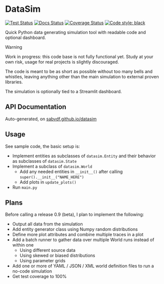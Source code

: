 # DataSim

[![Test Status](https://github.com/sabvdf/datasim/actions/workflows/code-tests.yml/badge.svg)](https://github.com/sabvdf/datasim/actions/workflows/code-tests.yml)
[![Docs Status](https://github.com/sabvdf/datasim/actions/workflows/docs-pages.yml/badge.svg)](https://github.com/sabvdf/datasim/actions/workflows/docs-pages.yml)
[![Coverage Status](https://coveralls.io/repos/github/sabvdf/datasim/badge.svg?branch=main)](https://coveralls.io/github/sabvdf/datasim?branch=main)
[![Code style: black](https://img.shields.io/badge/code%20style-black-000000.svg)](https://github.com/psf/black)

Quick Python data generating simulation tool with readable code and optional dashboard.

> [!WARNING]
> Work in progress: this code base is not fully functional yet. Study at your own risk, usage for real projects is slightly discouraged.

The code is meant to be as short as possible without too many bells and whistles, leaving anything other than the main simulation to external proven libraries.

The simulation is optionally tied to a Streamlit dashboard.

## API Documentation
Auto-generated, on [sabvdf.github.io/datasim](https://sabvdf.github.io/datasim/)

## Usage
See sample code, the basic setup is:

- Implement entities as subclasses of `datasim.Entity` and their behavior as subclasses of `datasim.State`
- Implement a subclass of `datasim.World`
  - Add any needed entities in `__init__()` after calling `super().__init__("NAME_HERE")`
  - Add plots in `update_plots()`
- Run `main.py`

## Plans
Before calling a release 0.9 (beta), I plan to implement the following:

- Output all data from the simulation
- Add entity generator class using Numpy random distributions
- Define more plot attributes and combine multiple traces in a plot
- Add a batch runner to gather data over multiple World runs instead of within one
  - Using different source data
  - Using skewed or biased distributions
  - Using parameter grids
- Add one or more of YAML / JSON / XML world definition files to run a no-code simulation
- Get test coverage to 100%
